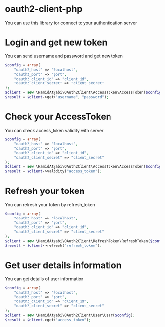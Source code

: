 # oauth2-client-php
You can use this library for connect to your authentication server

# Login and get new token
You can send username and password and get new token
```php
$config = array(
    "oauth2_host" => "localhost",
    "oauth2_port" => "port",
    "oauth2_client_id" => "client_id",
    "oauth2_client_secret" => "client_secret"
);
$client = new \HamidAtyabi\OAuth2Client\AccessToken\AccessToken($config);
$result = $client->get("username", "password");
```

# Check your AccessToken
You can check access_token validity with server
```php
$config = array(
    "oauth2_host" => "localhost",
    "oauth2_port" => "port",
    "oauth2_client_id" => "client_id",
    "oauth2_client_secret" => "client_secret"
);
$client = new \HamidAtyabi\OAuth2Client\AccessToken\AccessToken($config);
$result = $client->validity("access_token");
```

# Refresh your token
You can refresh your token by refresh_token
```php
$config = array(
    "oauth2_host" => "localhost",
    "oauth2_port" => "port",
    "oauth2_client_id" => "client_id",
    "oauth2_client_secret" => "client_secret"
);
$client = new \HamidAtyabi\OAuth2Client\RefreshToken\RefreshToken($config);
$result = $client->refresh("refresh_token");
```

# Get user details information
You can get details of user information
```php
$config = array(
    "oauth2_host" => "localhost",
    "oauth2_port" => "port",
    "oauth2_client_id" => "client_id",
    "oauth2_client_secret" => "client_secret"
);
$client = new \HamidAtyabi\OAuth2Client\User\User($config);
$result = $client->get("access_token");
```

